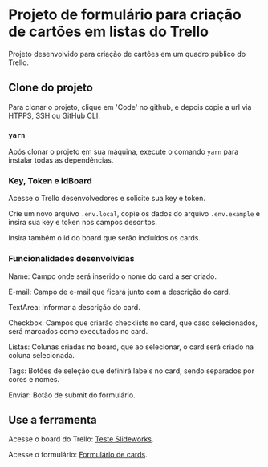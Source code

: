 # Projeto de formulário para criação de cartões em listas do Trello

Projeto desenvolvido para criação de cartões em um quadro público do Trello.

## Clone do projeto

Para clonar o projeto, clique em 'Code' no github, e depois copie a url via HTPPS, SSH ou GitHub CLI.

### `yarn`

Após clonar o projeto em sua máquina, execute o comando `yarn` para instalar todas as dependências.

### Key, Token e idBoard

Acesse o Trello desenvolvedores e solicite sua key e token.

Crie um novo arquivo `.env.local`, copie os dados do arquivo `.env.example` e insira sua key e token nos campos descritos.

Insira também o id do board que serão incluídos os cards.


### Funcionalidades desenvolvidas

Name: Campo onde será inserido o nome do card a ser criado.

E-mail: Campo de e-mail que ficará junto com a descrição do card.

TextArea: Informar a descrição do card.

Checkbox: Campos que criarão checklists no card, que caso selecionados, será marcados como executados no card.

Listas: Colunas criadas no board, que ao selecionar, o card será criado na coluna selecionada.

Tags: Botões de seleção que definirá labels no card, sendo separados por cores e nomes.

Enviar: Botão de submit do formulário.

## Use a ferramenta

Acesse o board do Trello: [Teste Slideworks](https://trello.com/b/u3Kyq6AR/teste-slideworks).

Acesse o formulário: [Formulário de cards](https://slideworksform.vercel.app/).
